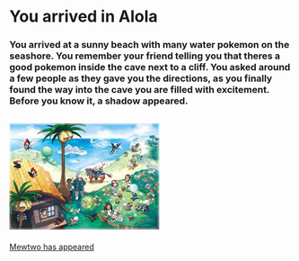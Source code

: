 # You arrived in Alola
### You arrived at a sunny beach with many water pokemon on the seashore. You remember your friend telling you that theres a good pokemon inside the cave next to a cliff. You asked around a few people as they gave you the directions, as you finally found the way into the cave you are filled with excitement. Before you know it, a shadow appeared.
![alola](https://raw.githubusercontent.com/weijiej2964/Pokemon-Adventure/main/img/alola.jpg)
---
[Mewtwo has appeared](mewtwo.md)

